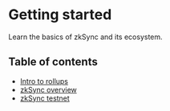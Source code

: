 # Getting started

Learn the basics of zkSync and its ecosystem.

## Table of contents

- [Intro to rollups](./rollups.md)
- [zkSync overview](./zkSync.md)
- [zkSync testnet](./testnet.md)
